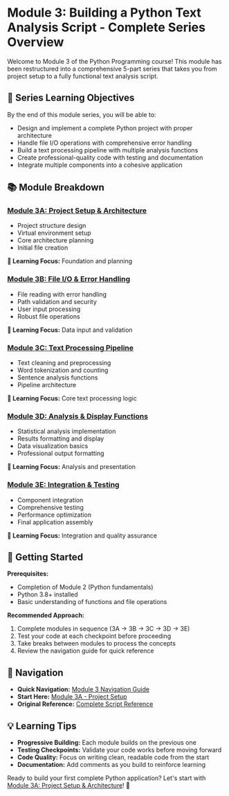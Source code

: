 # Module 3: Building a Python Text Analysis Script - Complete Series Overview

Welcome to Module 3 of the Python Programming course! This module has been restructured into a comprehensive 5-part series that takes you from project setup to a fully functional text analysis script.

## 🎯 Series Learning Objectives

By the end of this module series, you will be able to:

- Design and implement a complete Python project with proper architecture
- Handle file I/O operations with comprehensive error handling
- Build a text processing pipeline with multiple analysis functions
- Create professional-quality code with testing and documentation
- Integrate multiple components into a cohesive application

## 📚 Module Breakdown

### [Module 3A: Project Setup & Architecture](module3A-setup.md)

- Project structure design
- Virtual environment setup
- Core architecture planning
- Initial file creation

**🎯 Learning Focus:** Foundation and planning

### [Module 3B: File I/O & Error Handling](module3B-file-io.md)

- File reading with error handling
- Path validation and security
- User input processing
- Robust file operations

**🎯 Learning Focus:** Data input and validation

### [Module 3C: Text Processing Pipeline](module3C-text-processing.md)

- Text cleaning and preprocessing
- Word tokenization and counting
- Sentence analysis functions
- Pipeline architecture

**🎯 Learning Focus:** Core text processing logic

### [Module 3D: Analysis & Display Functions](module3D-analysis.md)

- Statistical analysis implementation
- Results formatting and display
- Data visualization basics
- Professional output formatting

**🎯 Learning Focus:** Analysis and presentation

### [Module 3E: Integration & Testing](module3E-integration.md)

- Component integration
- Comprehensive testing
- Performance optimization
- Final application assembly

**🎯 Learning Focus:** Integration and quality assurance

## 🚀 Getting Started

**Prerequisites:**

- Completion of Module 2 (Python fundamentals)
- Python 3.8+ installed
- Basic understanding of functions and file operations

**Recommended Approach:**

1. Complete modules in sequence (3A → 3B → 3C → 3D → 3E)
2. Test your code at each checkpoint before proceeding
3. Take breaks between modules to process the concepts
4. Review the navigation guide for quick reference

## 📖 Navigation

- **Quick Navigation:** [Module 3 Navigation Guide](module3-navigation.md)
- **Start Here:** [Module 3A - Project Setup](module3A-setup.md)
- **Original Reference:** [Complete Script Reference](module3-building-script.md)

## 💡 Learning Tips

- **Progressive Building:** Each module builds on the previous one
- **Testing Checkpoints:** Validate your code works before moving forward
- **Code Quality:** Focus on writing clean, readable code from the start
- **Documentation:** Add comments as you build to reinforce learning

Ready to build your first complete Python application? Let's start with [Module 3A: Project Setup & Architecture](module3A-setup.md)! 🎉
